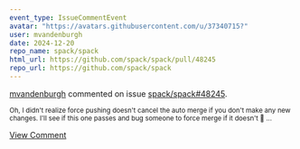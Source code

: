 ```yaml
---
event_type: IssueCommentEvent
avatar: "https://avatars.githubusercontent.com/u/37340715?"
user: mvandenburgh
date: 2024-12-20
repo_name: spack/spack
html_url: https://github.com/spack/spack/pull/48245
repo_url: https://github.com/spack/spack
---
```


<a href='https://github.com/mvandenburgh' target='_blank'>mvandenburgh</a> commented on issue <a href='https://github.com/spack/spack/pull/48245' target='_blank'>spack/spack#48245</a>.

<small>Oh, I didn't realize force pushing doesn't cancel the auto merge if you don't make any new changes. I'll see if this one passes and bug someone to force merge if it doesn't :crossed_fingers: ...</small>

<a href='https://github.com/spack/spack/pull/48245' target='_blank'>View Comment</a>